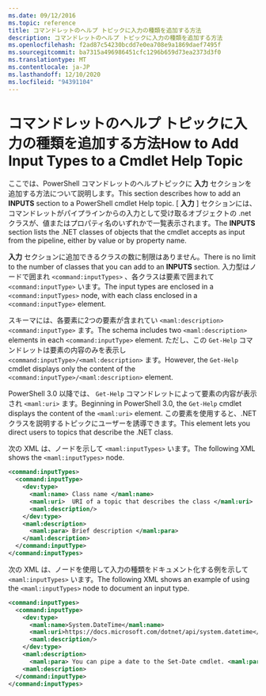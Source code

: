 ```yaml
---
ms.date: 09/12/2016
ms.topic: reference
title: コマンドレットのヘルプ トピックに入力の種類を追加する方法
description: コマンドレットのヘルプ トピックに入力の種類を追加する方法
ms.openlocfilehash: f2ad87c54230bcdd7e0ea708e9a1869daef7495f
ms.sourcegitcommit: ba7315a496986451cfc1296b659d73ea2373d3f0
ms.translationtype: MT
ms.contentlocale: ja-JP
ms.lasthandoff: 12/10/2020
ms.locfileid: "94391104"
---
```

# <a name="how-to-add-input-types-to-a-cmdlet-help-topic"></a><span data-ttu-id="1d20b-103">コマンドレットのヘルプ トピックに入力の種類を追加する方法</span><span class="sxs-lookup"><span data-stu-id="1d20b-103">How to Add Input Types to a Cmdlet Help Topic</span></span>

<span data-ttu-id="1d20b-104">ここでは、PowerShell コマンドレットのヘルプトピックに **入力** セクションを追加する方法について説明します。</span><span class="sxs-lookup"><span data-stu-id="1d20b-104">This section describes how to add an **INPUTS** section to a PowerShell cmdlet Help topic.</span></span> <span data-ttu-id="1d20b-105">[ **入力** ] セクションには、コマンドレットがパイプラインからの入力として受け取るオブジェクトの .net クラスが、値またはプロパティ名のいずれかで一覧表示されます。</span><span class="sxs-lookup"><span data-stu-id="1d20b-105">The **INPUTS** section lists the .NET classes of objects that the cmdlet accepts as input from the pipeline, either by value or by property name.</span></span>

<span data-ttu-id="1d20b-106">**入力** セクションに追加できるクラスの数に制限はありません。</span><span class="sxs-lookup"><span data-stu-id="1d20b-106">There is no limit to the number of classes that you can add to an **INPUTS** section.</span></span> <span data-ttu-id="1d20b-107">入力型はノードで囲まれ `<command:inputTypes>` 、各クラスは要素で囲まれて `<command:inputType>` います。</span><span class="sxs-lookup"><span data-stu-id="1d20b-107">The input types are enclosed in a `<command:inputTypes>` node, with each class enclosed in a `<command:inputType>` element.</span></span>

<span data-ttu-id="1d20b-108">スキーマには、各要素に2つの要素が含まれてい `<maml:description>` `<command:inputType>` ます。</span><span class="sxs-lookup"><span data-stu-id="1d20b-108">The schema includes two `<maml:description>` elements in each `<command:inputType>` element.</span></span>
<span data-ttu-id="1d20b-109">ただし、この `Get-Help` コマンドレットは要素の内容のみを表示し `<command:inputType>/<maml:description>` ます。</span><span class="sxs-lookup"><span data-stu-id="1d20b-109">However, the `Get-Help` cmdlet displays only the content of the `<command:inputType>/<maml:description>` element.</span></span>

<span data-ttu-id="1d20b-110">PowerShell 3.0 以降では、 `Get-Help` コマンドレットによって要素の内容が表示され `<maml:uri>` ます。</span><span class="sxs-lookup"><span data-stu-id="1d20b-110">Beginning in PowerShell 3.0, the `Get-Help` cmdlet displays the content of the `<maml:uri>` element.</span></span>
<span data-ttu-id="1d20b-111">この要素を使用すると、.NET クラスを説明するトピックにユーザーを誘導できます。</span><span class="sxs-lookup"><span data-stu-id="1d20b-111">This element lets you direct users to topics that describe the .NET class.</span></span>

<span data-ttu-id="1d20b-112">次の XML は、ノードを示して `<maml:inputTypes>` います。</span><span class="sxs-lookup"><span data-stu-id="1d20b-112">The following XML shows the `<maml:inputTypes>` node.</span></span>

```xml
<command:inputTypes>
  <command:inputType>
    <dev:type>
      <maml:name> Class name </maml:name>
      <maml:uri>  URI of a topic that describes the class </maml:uri>
      <maml:description/>
    </dev:type>
    <maml:description>
      <maml:para> Brief description </maml:para>
    </maml:description>
  </command:inputType>
</command:inputTypes>
```

<span data-ttu-id="1d20b-113">次の XML は、ノードを使用して入力の種類をドキュメント化する例を示して `<maml:inputTypes>` います。</span><span class="sxs-lookup"><span data-stu-id="1d20b-113">The following XML shows an example of using the `<maml:inputTypes>` node to document an input type.</span></span>

```xml
<command:inputTypes>
  <command:inputType>
    <dev:type>
      <maml:name>System.DateTime</maml:name>
      <maml:uri>https://docs.microsoft.com/dotnet/api/system.datetime</maml:uri>
      <maml:description/>
    </dev:type>
    <maml:description>
      <maml:para> You can pipe a date to the Set-Date cmdlet. <maml:para>
    <maml:description>
  </command:inputType>
</command:inputTypes>
```
